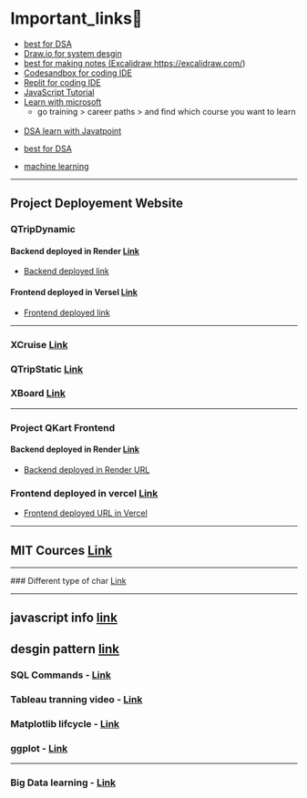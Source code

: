 # Important_links🔗

- <a href="https://visualgo.net/">best for DSA</a>
- <a href="https://app.diagrams.net/">Draw.io for system desgin</a>
- <a href="https://excalidraw.com/"> best for making notes (Excalidraw https://excalidraw.com/)</a>
- <a href="https://codesandbox.io/">Codesandbox for coding IDE</a>
- <a href="https://replit.com/">Replit for coding IDE</a>
- <a href="https://www.javascripttutorial.net/es6/">JavaScript Tutorial</a>
- <a href="https://learn.microsoft.com/en-in/training/">Learn with microsoft</a>
  - go training > career paths > and find which course you want to learn <br><br>
- <a href="https://www.javatpoint.com/data-structure-tutorial">DSA learn with Javatpoint</a> 
 
    
  
         
            
   
<ul>     
      
  <li><a href="https://visualgo.net/">best for DSA</a><br></li>
   
</ul>





- <a href="https://search.app?link=https%3A%2F%2Fmlu-explain.github.io%2F&utm_campaign=aga&utm_source=agsadl2%2Csh%2Fx%2Fgs%2Fm2%2F4">machine learning</a>

<hr>

## Project Deployement Website
### QTripDynamic

#### Backend deployed in Render <a href="https://dashboard.render.com/">Link </a>
  - <a href="https://qtrip-dynamic-p7ai.onrender.com">Backend deployed link </a>

#### Frontend deployed in Versel <a href="https://vercel.com/dheeraj-kumars-projects-924c29fc"> Link </a>
  - <a href="https://qtrip-dynamic-30yfn6mh6-dheeraj-kumars-projects-924c29fc.vercel.app/">Frontend deployed link </a>
<hr>

### XCruise <a href="https://www.crio.do/learn/portfolio/dk8549644/ME_FE_BUILDOUT_XCRUISE/?edit=true">Link</a>
### QTripStatic <a href="https://www.crio.do/learn/portfolio/dk8549644/ME_QTRIPSTATIC/?edit=true">Link</a>
### XBoard <a href="https://celebrated-figolla-ca12bb.netlify.app/">Link</a>

<hr>

### Project QKart Frontend
#### Backend deployed in Render <a href="https://dashboard.render.com/web/srv-cu6f7sggph6c73c641eg/deploys/dep-cu6f7sogph6c73c641g0">Link</a>
  - <a href="https://dk8549644-me-qkart-frontend-v2-1.onrender.com">Backend deployed in Render URL</a>

### Frontend deployed in vercel <a href="https://vercel.com/dheeraj-kumars-projects-924c29fc/dk8549644-me-qkart-frontend-v2/EVynG1Jh2JbXpgYwrs9XNVszVk4u">Link</a>
  - <a href="https://dk8549644-me-qkart-frontend-v2-p609i926z.vercel.app/"> Frontend deployed URL in Vercel</a>
<hr>

## MIT Cources <a href="https://ocw.mit.edu/search/?t=Algorithms+and+Data+Structures">Link</a>


<hr>
### Different type of char <a href="https://www.data-to-viz.com/">Link</a>

<hr>

## javascript info <a href="https://success.simplilearn.com/75719929">link</a>
## desgin pattern <a href="https://refactoring.guru/design-patterns">link</a>

### SQL Commands - <a href="https://www.freecodecamp.org/news/learn-sql-in-10-minutes/">Link</a>
### Tableau tranning video - <a href="https://www.tableau.com/en-gb/learn/training">Link</a>
### Matplotlib lifcycle - <a href="https://matplotlib.org/stable/tutorials/lifecycle.html">Link</a>
### ggplot - <a href="https://ggplot2.tidyverse.org/">Link</a>


<hr>

### Big Data learning - <a href="https://skills.yourlearning.ibm.com/activity/PLAN-92E2B150F301">Link</a>
